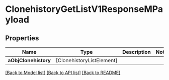 # ClonehistoryGetListV1ResponseMPayload

## Properties
Name | Type | Description | Notes
------------ | ------------- | ------------- | -------------
**aObjClonehistory** | [ClonehistoryListElement] |  | 

[[Back to Model list]](../README.md#documentation-for-models) [[Back to API list]](../README.md#documentation-for-api-endpoints) [[Back to README]](../README.md)


